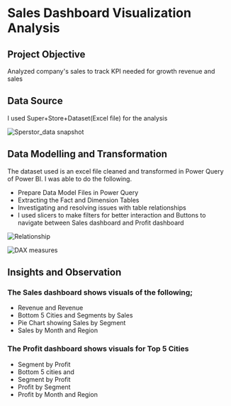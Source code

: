 # Sales Dashboard Visualization Analysis

## Project Objective

Analyzed company's sales to track KPI needed for growth revenue and sales

## Data Source

I used Super+Store+Dataset(Excel file) for the analysis

![Sperstor_data snapshot](https://user-images.githubusercontent.com/98432917/194713524-94574466-a10f-47db-8edd-96cd168be89b.PNG)

## Data Modelling and Transformation

The dataset used is an excel file cleaned and transformed in Power Query of Power BI.
 I was able to do the following.
 * Prepare Data Model Files in Power Query
 * Extracting the Fact and Dimension Tables
 * Investigating and resolving issues with table relationships
 * I used slicers to make filters for better interaction and Buttons to navigate between Sales dashboard and Profit dashboard
 
 ![Relationship](https://user-images.githubusercontent.com/98432917/194713767-526fbc36-c32a-4ba7-9665-18ed390d6cbc.PNG)
 
 ![DAX measures](https://user-images.githubusercontent.com/98432917/194713763-26f7cb47-6447-40f2-a4f9-7c22dbfbf768.PNG)
 
 ## Insights and Observation
### The Sales dashboard shows visuals of the following;
* Revenue and Revenue
* Bottom 5 Cities and Segments by Sales 
* Pie Chart showing Sales by Segment 
* Sales by Month and Region

### The Profit dashboard shows visuals for Top 5 Cities
* Segment by Profit
* Bottom 5 cities and 
* Segment by Profit
* Profit by Segment
* Profit by Month and Region

